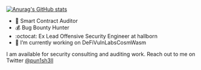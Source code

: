 
[![Anurag's GitHub stats](https://github-readme-stats.vercel.app/api?username=punishell)](https://github.com/anuraghazra/github-readme-stats)

- :scroll: Smart Contract Auditor
- :moneybag: Bug Bounty Hunter
- :octocat: Ex Lead Offensive Security Engineer at hallborn
- :milky_way: I’m currently working on DeFiVulnLabsCosmWasm


I am available for security consulting and auditing work. Reach out to me on Twitter [@pun1sh3ll](https://twitter.com/pun1sh3ll)
